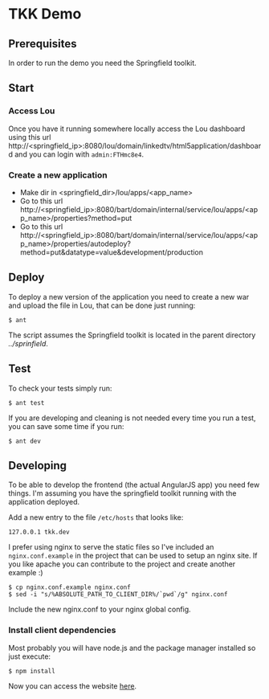 TKK Demo
===================

## Prerequisites

In order to run the demo you need the Springfield toolkit.

## Start

### Access Lou
Once you have it running somewhere locally access the Lou dashboard using this url 
http://\<springfield_ip\>:8080/lou/domain/linkedtv/html5application/dashboard and you can login with `admin:FTHmc8e4`.

###  Create a new application

* Make dir in \<springfield_dir\>/lou/apps/<app_name>
* Go to this url http://\<springfield_ip\>:8080/bart/domain/internal/service/lou/apps/<app_name>/properties?method=put
* Go to this url http://\<springfield_ip\>:8080/bart/domain/internal/service/lou/apps/<app_name>/properties/autodeploy?method=put&datatype=value&development/production

## Deploy

To deploy a new version of the application you need to create a new war and upload the file in Lou, that can be done just running:

    $ ant

The script assumes the Springfield toolkit is located in the parent directory _../sprinfield_. 

## Test

To check your tests simply run:

    $ ant test

If you are developing and cleaning is not needed every time you run a test, you can save some time if you run:

    $ ant dev

## Developing

To be able to develop the frontend (the actual AngularJS app) you need few things.
I'm assuming you have the springfield toolkit running with the application deployed.

Add a new entry to the file `/etc/hosts` that looks like:

    127.0.0.1 tkk.dev
    
I prefer using nginx to serve the static files so I've included an `nginx.conf.example` in the project that can be used 
to setup an nginx site. If you like apache you can contribute to the project and create another example :)

    $ cp nginx.conf.example nginx.conf
    $ sed -i "s/%ABSOLUTE_PATH_TO_CLIENT_DIR%/`pwd`/g" nginx.conf
    
Include the new nginx.conf to your nginx global config.
     
### Install client dependencies

Most probably you will have node.js and the package manager installed so just execute:

    $ npm install


Now you can access the website [here](http://tkk.dev).
